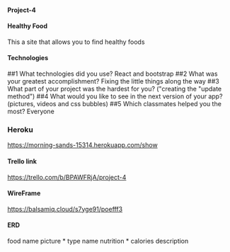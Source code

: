 #### Project-4

#### Healthy Food
This a site that allows you to find healthy foods
#### Technologies 
##1 What technologies did you use? 
React and bootstrap
##2 What was your greatest accomplishment? 
Fixing the little things along the way
##3 What part of your project was the hardest for you?
("creating the "update method")
##4 What would you like to see in the next version of your app?
(pictures, videos and css bubbles)
##5 Which classmates helped you the most? 
Everyone
### Heroku
https://morning-sands-15314.herokuapp.com/show

#### Trello link
https://trello.com/b/BPAWFRjA/project-4

#### WireFrame
https://balsamiq.cloud/s7yge91/poefff3

#### ERD
food
  name
  picture
  *
  type
    name
    nutrition
*
calories
    description


